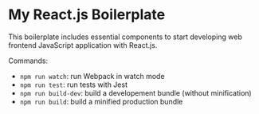 # My React.js Boilerplate

This boilerplate includes essential components to start developing
web frontend JavaScript application with React.js.

Commands:

- `npm run watch`: run Webpack in watch mode
- `npm run test`: run tests with Jest
- `npm run build-dev`: build a developement bundle (without minification)
- `npm run build`: build a minified production bundle
